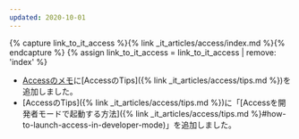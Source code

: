 ```yaml
---
updated: 2020-10-01
---
```

{% capture link_to_it_access %}{% link _it_articles/access/index.md %}{% endcapture %}
{% assign link_to_it_access = link_to_it_access | remove: 'index' %}

- [Accessのメモ]({{link_to_it_access}})に[AccessのTips]({% link _it_articles/access/tips.md %})を追加しました。
- [AccessのTips]({% link _it_articles/access/tips.md %})に「[Accessを開発者モードで起動する方法]({% link _it_articles/access/tips.md %}#how-to-launch-access-in-developer-mode)」を追加しました。